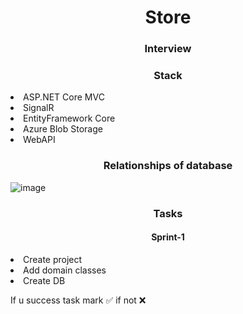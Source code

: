 <h1 align="center">Store</h1>

<h3 align="center">Interview</h3>
<h3 align="center">Stack</h3>
<li>ASP.NET Core MVC</li>
<li>SignalR</li>
<li>EntityFramework Core</li>
<li>Azure Blob Storage</li>
<li>WebAPI</li>
<h3 align="center">Relationships of database</h3>

<img align="center">![image](https://user-images.githubusercontent.com/69418373/232579866-23fa3ec9-8714-4d56-a457-7eb7c02df201.png)</img>
<h3 align="center">Tasks</h3>
<h4 align="center">Sprint-1</h4>
<li>Create project</li>
<li>Add domain classes</li>
<li>Create DB</li>




<p>If u success task mark ✅ if not ❌</p>

